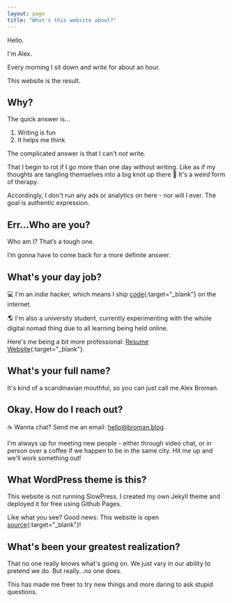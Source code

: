 ```yaml
---
layout: page
title: "What's this website about?"
---
```


Hello.

I'm Alex.

Every morning I sit down and write for about an hour.

This website is the result.

## Why?

The quick answer is...

1. Writing is fun
2. It helps me think

The complicated answer is that I can't _not_ write.

That I begin to rot if I go more than one day without writing. Like as if my thoughts are tangling themselves into a big knot up there 🧠 It's a weird form of therapy.

Accordingly, I don't run any ads or analytics on here - nor will I ever. The goal is authentic expression.

## Err...Who are you?

Who am I? That’s a tough one.

I’m gonna have to come back for a more definite answer.

## What's your day job?

💻 I'm an indie hacker, which means I ship [code](https://github.com/gustafbroman){:target="_blank"} on the internet.

🌎 I'm also a university student, currently experimenting with the whole digital nomad thing due to all learning being held online.

Here's me being a bit more professional: [Resume Website](https://gustafbroman.github.io){:target="_blank"}.

## What's your full name?

It's kind of a scandinavian mouthful, so you can just call me Alex Broman.

## Okay. How do I reach out?

☕️ Wanna chat? Send me an email: [hello@broman.blog](mailto:hello@broman.blog).

I'm always up for meeting new people - either through video chat, or in person over a coffee if we happen to be in the same city. Hit me up and we'll work something out!

## What WordPress theme is this?

This website is not running SlowPress. I created my own Jekyll theme and deployed it for free using Github Pages.

Like what you see? Good news: This website is open [source](https://github.com/gustafbroman/broman.blog){:target="_blank"}!

## What's been your greatest realization?

That no one really knows what's going on. We just vary in our ability to pretend we do. But really...no one does.

This has made me freer to try new things and more daring to ask stupid questions.
